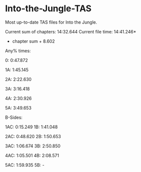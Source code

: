 # Into-the-Jungle-TAS
Most up-to-date TAS files for Into the Jungle.

Current sum of chapters:   14:32.644
Current file time:         14:41.246*
* chapter sum + 8.602

Any% times:

0:  0:47.872

1A: 1:45.145

2A: 2:22.630

3A: 3:16.418

4A: 2:30.926

5A: 3:49.653


B-Sides:

1AC: 0:15.249
1B:  1:41.048

2AC: 0:48.620
2B:  1:50.653

3AC: 1:06.674
3B:  2:50.850

4AC: 1:05.501
4B:  2:08.571

5AC: 1:59.935
5B:  -